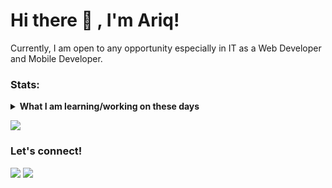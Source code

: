 # Hi there 👋 , I'm Ariq!
Currently, I am open to any opportunity especially in IT as a Web Developer and Mobile Developer.

### Stats:
<details>
 <summary><strong>What I am learning/working on these days</strong></summary>
    - 🔭 I’m currently studying **Software Engineering** at SMKN 4 Bandung</br>
    - 🌱 I’m currently learning **Web** and **Mobile** Development </br>
    - 👯 I’m looking to collaborate on **Open Source** projects </br>
    - 💬 Ask me about anything.</br>
    - 📫 How to reach me: <a href="mailto:ahidayatbia@gmail.com">Email me!</a>  </br>
    - 😄 Pronouns: He/Him </br>
</details>
<p>
    <img src="https://github-readme-stats.vercel.app/api?username=ariqhikari&hide=contribs,prs&show_icons=true&hide_border=true&title_color=000" />
</p>

### Let's connect!
<p>
    <a href="https://hikari.miraistudio.id" target="blank"><img src="https://img.shields.io/badge/Website-https://hikari.miraistudio.id-green?" /></a>
    <a href="https://www.linkedin.com/in/ariqhikari" target="blank"><img src="https://img.shields.io/badge/Ariq_Hikari-30302f?style=flat&logo=linkedin" /></a>
</p>
